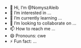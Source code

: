 - 👋 Hi, I’m @NomyszAleib
- 👀 I’m interested in ...
- 🌱 I’m currently learning ...
- 💞️ I’m looking to collaborate on ...
- 📫 How to reach me ...
- 😄 Pronouns: cwe
- ⚡ Fun fact: ...

<!---
NomyszAleib/NomyszAleib is a ✨ special ✨ repository because its `README.md` (this file) appears on your GitHub profile.
You can click the Preview link to take a look at your changes.
--->
